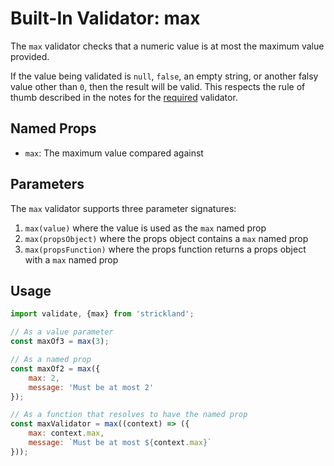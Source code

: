 # Built-In Validator: max

The `max` validator checks that a numeric value is at most the maximum value provided.

If the value being validated is `null`, `false`, an empty string, or another falsy value other than `0`, then the result will be valid. This respects the rule of thumb described in the notes for the [required](required.md) validator.

## Named Props

* `max`: The maximum value compared against

## Parameters

The `max` validator supports three parameter signatures:

1. `max(value)` where the value is used as the `max` named prop
1. `max(propsObject)` where the props object contains a `max` named prop
1. `max(propsFunction)` where the props function returns a props object with a `max` named prop

## Usage

``` jsx
import validate, {max} from 'strickland';

// As a value parameter
const maxOf3 = max(3);

// As a named prop
const maxOf2 = max({
    max: 2,
    message: 'Must be at most 2'
});

// As a function that resolves to have the named prop
const maxValidator = max((context) => ({
    max: context.max,
    message: `Must be at most ${context.max}`
}));
```

